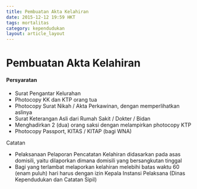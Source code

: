 ```yaml
---
title: Pembuatan Akta Kelahiran
date: 2015-12-12 19:59 HKT
tags: mortalitas
category: kependudukan
layout: article_layout
---
```

# Pembuatan Akta Kelahiran

#### Persyaratan

- Surat Pengantar Kelurahan
- Photocopy KK dan KTP orang tua
- Photocopy Surat Nikah / Akta Perkawinan, dengan memperlihatkan aslinya
- Surat Keterangan Asli dari Rumah Sakit / Dokter / Bidan
- Menghadirkan 2 (dua) orang saksi dengan melampirkan photocopy KTP
- Photocopy Passport, KITAS / KITAP (bagi WNA)

Catatan

- Pelaksanaan Pelaporan Pencatatan Kelahiran didasarkan pada asas domisili, yaitu dilaporkan dimana domisili yang bersangkutan tinggal
- Bagi yang terlambat melaporkan kelahiran melebihi batas waktu 60 (enam puluh) hari harus dengan izin Kepala Instansi Pelaksana (Dinas Kependudukan dan Catatan Sipil)
